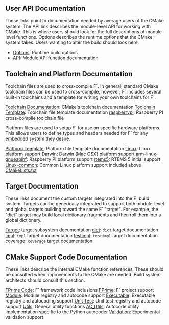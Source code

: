 ## User API Documentation

These links point to documentation needed by average users of the CMake system. The API link
describes the module-level API for working with CMake. This is where users should look for the full
descriptions of module-level functions. Options describes the runtime options that the CMake system
takes. Users wanting to alter the build should look here.

- [Options](../api/cmake/Options.md): Runtime build options
- [API](../api/cmake/API.md): Module API function documentation 

## Toolchain and Platform Documentation

Toolchain files are used to cross-compile F´. In general, standard CMake toolchain files can be used
to cross-compile, however; F´ includes several built-in toolchains and a template for writing your
own toolchains for F´.

[Toolchain Documentation](https://cmake.org/cmake/help/latest/manual/cmake-toolchains.7.html): CMake's toolchain documentation
[Toolchain Template](./toolchain/toolchain-template.md): Toolchain file template documentation
[raspberrypi](./toolchain/raspberrypi.md): Raspberry PI cross-compile toolchain file

Platform files are used to setup F´ for use on specific hardware platforms. This allows users to
define types and headers needed for F´ for any embedded system they desire.

[Platform Template](../api/cmake/platform/platform-template.md): Platform file template documentation
[Linux](../api/cmake/platform/Linux.md): Linux platform support
[Darwin](../api/cmake/platform/Darwin.md): Darwin (Mac OSX) platform support
[arm-linux-gnueabihf](../api/cmake/platform/arm-linux-gnueabihf.md): Raspberry PI platform support
[rtems5](../api/cmake/platform/rtems5.md): RTEMS 5 initial support
[Linux-common](./platform/Linux-common.md): Common Linux platform support included above
[CMakeLists.txt](./platform/CMakeLists.txt.md)

## Target Documentation

These links document the custom targets integrated into the F´ build system. Targets can be
generically integrated to support both module-level and global targets building toward the same
F´ "target".  For example, the "dict" target may build local dictionary fragments and then roll
them into a global dictionary.

[Target](../api/cmake/support/Target.md): target subsystem documentation
[dict](../api/cmake/target/dict.md): `dict` target documentation
[impl](../api/cmake/target/impl.md): `impl` target documentation
[testimpl](../api/cmake/target/testimpl.md): `testimpl` target documentation
[coverage](../api/cmake/target/coverage.md): `coverage` target documentation


## CMake Support Code Documentation

These links describe the internal CMake function references. These should be consulted when
improvements to the CMake are needed. Build system architects should consult this section.


[FPrime Code](../api/cmake/FPrime-Code.md): F´ framework code inclusions
[FPrime](../api/cmake/FPrime.md): F´ project supoort
[Module](../api/cmake/support/Module.md): Module registry and autocode support 
[Executable](../api/cmake/support/Executable.md): Executable registry and autocoding support
[Unit Test](../api/cmake/support/Unit_Test.md): Unit test registry and autocode support
[Utils](../api/cmake/support/Utils.md): General utility functions
[AC_Utils](../api/cmake/support/AC_Utils.md): Autocode utility implementation specific to the Python autocoder
[Validation](../api/cmake/support/validation/Validation.md): Experimental validation support